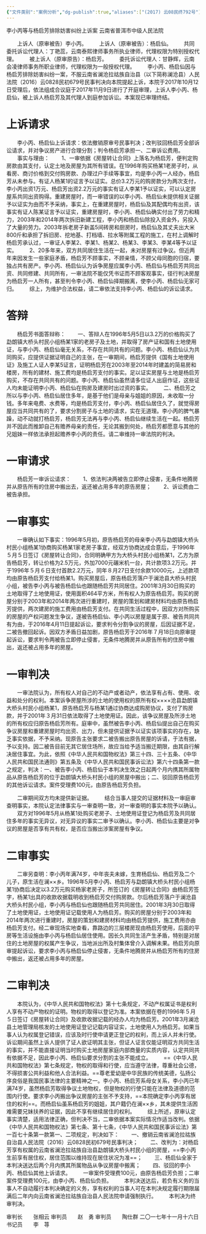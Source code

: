 ```yaml
---
{"文件类别":"案例分析","dg-publish":true,"aliases":["(2017) 云08民终792号"],"permalink":"/案例分析case/裁判文书/李小丙等与杨启芳排除妨害纠纷上诉案/","dgPassFrontmatter":true,"created":"2024-10-02T11:37:15.292+08:00","updated":"2024-10-02T11:40:26.781+08:00"}
---
```



            
李小丙等与杨启芳排除妨害纠纷上诉案
云南省普洱市中级人民法院

     
　　上诉人（原审被告）李小丙。
　　上诉人（原审被告）：杨启仙。
　　共同委托诉讼代理人：丁艳蕊，云南泰熙律师事务所执业律师，代理权限为特别授权代理。
　　被上诉人（原审原告）：杨启芳。
　　委托诉讼代理人：甘静辉，云南会凌律师事务所职业律师，代理权限为一般授权代理。
　　李小丙、杨启仙因与杨启芳排除妨害纠纷一案，不服云南省澜沧拉祜族自治县（以下简称澜沧县）人民法院（2016）云0828民初679号民事判决向本院提起上诉，本院于2017年10月12日受理后，依法组成合议庭于2017年11月9日进行了开庭审理，上诉人李小丙、杨启仙，被上诉人杨启芳及其代理人到庭参加诉讼。本案现已审理终结。
# 上诉请求
　　李小丙、杨启仙上诉请求：依法撤销原审号民事判决；改判驳回杨启芳全部诉讼请求，并对争议房产进行合理分割；判令杨启芳承担一、二审诉讼费用。
　　事实与理由：
　　1、一审依据《房屋转让合同》上落名为杨启芳，便判定购房款由其支付，认定土地及房屋为其所有错误。在1996年购买杨某1老房子时，从看房、商讨价格到交付购房款、办理过户手续等事宜，均是李小丙一人经办，杨启芳从未参与。有证人杨某1的证言予以证实。总价3.2万元的购房款分为两次支付，李小丙出资1万元、杨启芳出资2.2万元的事实有证人李某1予以证实，可以认定房屋系共同出资购得。重建房屋时，而一审错误的以李小丙、杨启仙未提供相关证据予以证实为由而不予采纳，事实上，在重建房屋时，杨启仙及其配偶均有出资，该事实有证人陈某证言予以证实，重建房屋时，李小丙、杨启仙确实付出了劳力和精力，2003年和2014年两次拆旧新建工程，李小丙和杨启仙除投入资金外，另投入了大量的劳力。2003年拆老房子新盖5间砖房和厨房时，杨启仙及其丈夫出大米800斤和承担了拆旧房、挖地基、打档墙、拉水等附属工程的施工，在村上调解时杨启芳承认过，一审证人李某2、李某1、杨某2、杨某3、李某3、李某4等予以证实。
　　2、20多年来，双方共同居住生活在一起，未对房屋有过争议。但近两年来因发生一些家庭矛盾，杨启芳不顾事实，不顾亲情，不顾父母同胞的归宿，要独占共有房产。李小丙、杨启仙认为诉争房屋应属李小丙、杨启仙与杨启芳共同出资、共同修建、共同所有，一审法院不能仅凭书证而不顾客观事实，径行判决房屋为杨启芳一人所有，甚至判令李小丙、杨启仙择期搬离，使李小丙、杨启仙无家可归。
　　综上，为维护合法权益，请二审依法支持李小丙、杨启仙的诉讼请求。
# 答辩
　　杨启芳书面答辩称：
　　一、答辩人在1996年5月5日以3.2万的价格购买了勐朗镇大桥头村民小组杨某1家的老房子及土地，并取得了房产证和国有土地使用证，与李小丙、杨启仙毫无关系，不存在共同共有的问题。李小丙、杨启仙认为共同购买，应提供证据证明自己的主张，在一审期间，杨启芳提供《国有土地使用证》及施工人证人李某5证言，证明杨启芳在2003年至2014年时建盖的简易房和楼房，所有的建材、施工费均是杨启芳支付的事实。足以证实房屋与土地是杨启芳购买，不存在共同共有的问题。李小丙、杨启仙虽然请多位证人出庭作证，这些证人均未能证明李小丙、杨启仙在购房及建房时出过资的事实。
　　二、杨启芳之所以与李小丙、杨启仙居住多年，是基于他们是母亲与姐姐的原因，未收取一分钱。多年来电费、水费等，均是杨启芳支付，李小丙、杨启仙居住久了，就觉得房屋应当共同共有的了，要求分割房子与土地的请求，实在无道理。李小丙的脾气暴躁，动不动就打杨启芳，杨启芳无法再与李小丙、杨启仙继续生活在一起。杨启芳并不因此而推卸自己有赡养母亲的责任，无论其搬到何处，杨启芳都愿意与其他的兄姐妹一样依法承担起赡养李小丙的责任。请二审维持一审法院的判决。
# 一审请求
　　杨启芳一审诉讼请求：
　　1、依法判决两被告立即停止侵害，无条件地腾房并从原告所有的住房中搬出去，返还被占用多年的原告房屋；
　　2、诉讼费由二被告承担。
# 一审事实
　　一审确认如下事实：1996年5月初，原告杨启芳的母亲李小丙与勐朗镇大桥头村民小组杨某1协商购买杨某1家老房子事宜，经双方协商达成合意后，于1996年５月５日签订《房屋转让合同》，合同明确甲方为大桥头村民小组杨某1，乙方为原告杨启芳，转让价格为2.5万元，外加7000元碾米机一台，共计款项3.2万元。并于1996年５月６日支付首款2.2万元，同年８月27日支付余款10000元，上述款项均由原告杨启芳支付给杨某1。购买房屋后，原告杨启芳落户于澜沧县大桥头村民小组，被告李小丙与被告杨启仙也跟随杨启芳共同居住。2001年3月30日购买的土地取得了土地使用证，使用面积464平方米，所有权人为原告杨启芳。购买的房屋分别于2003年和2014年两次进行重建时，房屋的策划和建房材料均由原告杨启芳提供，两次建房的施工费用由杨启芳支付。在共同生活过程中，因双方对所购买的房屋的产权问题发生争议，遂被告杨启仙、李小丙以房屋是属于原、被告共同共有为由，于2016年4月11日提起诉讼，要求判令分割争议的房屋，后因证据不足，二被告撤回起诉。因双方矛盾日益加剧，原告杨启芳于2016年７月18日向原审提起诉讼，要求判令两被告立即停止侵害，无条件地腾房并从原告所有的住房中搬出，返还被占用多年的房屋。
# 一审判决
　　一审法院认为，所有权人对自己的不动产或者动产，依法享有占有、使用、收益和处分的权利。本案诉争房屋所涉的土地的使用权的原所有权××××沧县勐朗镇大桥头村民小组杨某1，原告杨启芳与杨某1通过协商达成购房协议，支付了购房款，并于2001年３月31日依法取得了土地使用证。因此，该争议房屋及所涉土地的所有权应归原告杨启芳所有。庭审中，虽然被告李小丙、杨启仙提出自己在购买争议房屋和重建房屋时均出资、出力，但未提供证据予以证实该项事实的存在，缺乏事实依据，不予采纳。现原告主张要求二被告搬出原告房屋的诉请，于法有据，予以支持。因二被告目前无其它居住场所，故应当给予适当搬迁期限，由其自行解决居住事宜。为此，依照《中华人民共和国物权法》第三十四、三十五条、《中华人民共和国民法通则》第五条及《中华人民共和国民事诉讼法》第六十四条第一款之规定，判决：一、被告李小丙、杨启仙于本判决生效之日起两个月内携其所属物品从原告杨启芳的位于勐朗镇大桥头村民小组的房屋中搬出；二、驳回原告杨启芳的其他诉讼请求。案件受理费100元，由原告杨启芳负担。

　　二审期间双方均未提供新证据。
　　结合当事人提交的证据材料及一审庭审查明事实，本院认定法律事实与一审查明一致，对一审查明的事实本院予以确认。
　　双方对1996年5月从杨某1处购买老房子、土地使用证登记为杨启芳及共同居住多年的事实无异议，对无异议的事实二审予以确认。李小丙、杨启仙主要是对争议的房屋是否享有共有权，是否应当搬出涉案房屋有争议。

# 二审事实
　　二审另查明：李小丙年满74岁，中年丧夫未嫁，生育杨启仙、杨启芳及二个儿子，原生活在澜××乡。1996年5月李小丙、杨启芳与勐朗镇大桥头村民小组杨某1协商后决定以3.2万元购买杨家老房子，所签订的《房屋转让合同》由杨启芳签字，杨某1出具的收款收据载明收到杨启芳交付购房款。尔后杨启芳落户于澜沧县大桥头村民小组，李小丙与杨启仙也跟随杨启芳共同居住。2001年3月30日取得了土地使用证，土地使用证记载使用人为杨启芳。购买的房屋分别于2003年和2014年两次进行重建时，房屋的策划和建房材料均由杨启芳提供，施工费用亦由杨启芳支付。经二审现场实地查看，靠路边的三层楼房现由杨启芳使用，后面的平房等生活设施由李小丙与杨启仙居住使用。因长久共同生活产生矛盾，特别是对居住的土地房屋的权属产生争议，当地派出所及村集体曾介入调解未果。杨启芳向原审提起诉讼，要求李小丙与杨启仙停止侵害，无条件地腾房并从杨启芳所有的住房中搬出，返还被占用多年的房屋。
# 二审判决
　　本院认为，《中华人民共和国物权法》第十七条规定，不动产权属证书是权利人享有不动产物权的证明。物权的取得以登记为准。本案依据在卷的1996年５月５日签订《房屋转让合同》及收款收据记载的经办人均为杨启芳。2001年3月澜沧县土地管理局核发的土地使用证登记记载内容证实，土地使用人为杨启芳。如果当事人认为权属登记错误，应该及时行使申请更正登记的权利，而上诉人并未行使。诉讼期间虽然上诉人提供了证人欲证明其主张，但证人证言仅能证明双方共同生活的事实，并不能直接证明当时购买土地房屋家庭内部商量的实质内容，认定共同共有依据不足，因此李小丙、杨启仙要求分割的主张不能成立。
　　==《中华人民共和国物权法》第七条规定，物权的取得和行使，应当遵守法律，尊重社会公德，不得损害公共利益和他人合法利益。==尊老爱幼是中华民族的传统美德，弘扬公序良俗是我国民事法律的主要精神之一。李小丙、杨启芳系母女关系，李小丙已年满74岁，虽然杨启芳取得争议土地物权，但是物权的行使只能在法律及道德的范围内行使。要求李小丙搬出争议房屋的主张不予支持，==本院确定李小丙享有居住的权利==。而杨启仙虽系杨启芳的姐姐，其户籍仍在澜××乡，其未提供生活困难需要兄妹扶养的证据，因此不享有继续居住的权利。
　　综上所述，原审认定事实清楚，适用法律正确，但判决不当，二审依据本案实际情况作适当改判。依据《中华人民共和国物权法》第七条、第十七条，《中华人民共和国民事诉讼法》第一百七十条第一款第一、二项规定，判决如下：
　　一、撤销云南省澜沧拉祜族自治县人民法院（2016）云0828民初679号民事判决；
　　二、改判为：对杨启芳享有权属的云南省澜沧拉祜族自治县勐朗镇大桥头村民小组的房屋，==李小丙生前享有居住权，居住范围以维持现在居住状况为准==；
　　三、杨启仙全家于本判决送达后两个月内携其所属物品从争议房屋中搬离；
　　四、驳回的李小丙、杨启仙其他上诉请求。
　　一审案件受理费100元，由原告杨启芳负担；二审案件受理费100元，由李小丙、杨启仙负担。
　　本判决送达后，若负有义务的当事人不自动履行本判决确定的义务，享有权利的当事人可在本判决规定履行期限届满后二年内向云南省澜沧拉祜族自治县人民法院申请强制执行。
　　本判决为终审判决。
     
审判长　　张相云
审判员　　赵　勇
审判员　　陶仕群
二〇一七年十一月十六日
书记员　　李　荨
        